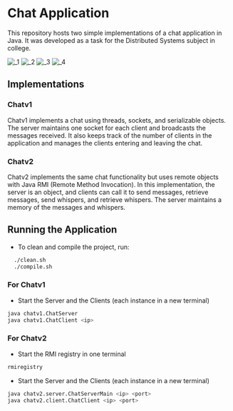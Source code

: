 # Chat Application

This repository hosts two simple implementations of a chat application in Java. It was developed as a task for the Distributed Systems subject in college.

![_1](https://github.com/raulsteinmetz/chat-application-java/assets/85199336/ceb751a5-b41d-4230-b637-a0b34162bb15)
![_2](https://github.com/raulsteinmetz/chat-application-java/assets/85199336/be6cef01-fbdd-483d-87fc-1f99f5faf049)
![_3](https://github.com/raulsteinmetz/chat-application-java/assets/85199336/ca4d0cb0-e60e-4ebf-b238-7bd0b75b251c)
![_4](https://github.com/raulsteinmetz/chat-application-java/assets/85199336/c4de7027-1c67-475f-a0de-ea40ff79d392)



## Implementations

### Chatv1

Chatv1 implements a chat using threads, sockets, and serializable objects. The server maintains one socket for each client and broadcasts the messages received. It also keeps track of the number of clients in the application and manages the clients entering and leaving the chat.

### Chatv2

Chatv2 implements the same chat functionality but uses remote objects with Java RMI (Remote Method Invocation). In this implementation, the server is an object, and clients can call it to send messages, retrieve messages, send whispers, and retrieve whispers. The server maintains a memory of the messages and whispers.

## Running the Application

- To clean and compile the project, run:
```bash
  ./clean.sh
  ./compile.sh
 ```

### For Chatv1
- Start the Server and the Clients (each instance in a new terminal)
```bash
java chatv1.ChatServer
java chatv1.ChatClient <ip>
```


### For Chatv2
- Start the RMI registry in one terminal
```bash
rmiregistry
```
- Start the Server and the Clients (each instance in a new terminal)
```bash
java chatv2.server.ChatServerMain <ip> <port>
java chatv2.client.ChatClient <ip> <port>
```
